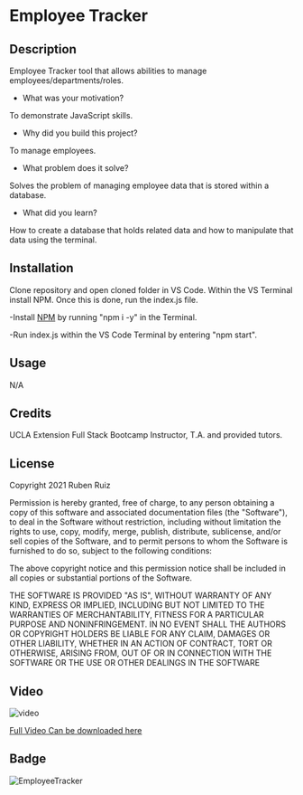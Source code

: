 # Employee Tracker

## Description

Employee Tracker tool that allows abilities to manage employees/departments/roles.

- What was your motivation?

To demonstrate JavaScript skills.

- Why did you build this project? 

To manage employees.

- What problem does it solve?

Solves the problem of managing employee data that is stored within a database.

- What did you learn?

How to create a database that holds related data and how to manipulate that data using the terminal. 

## Installation


Clone repository and open cloned folder in VS Code. Within the VS Terminal install NPM. Once this is done, run the index.js file. 

-Install [NPM](https://docs.npmjs.com/cli/v6/commands/npm-install) by running "npm i -y" in the Terminal.

-Run index.js within the VS Code Terminal by entering "npm start".


## Usage

N/A

## Credits

UCLA Extension Full Stack Bootcamp Instructor, T.A. and provided tutors.

## License

Copyright 2021 Ruben Ruiz 

Permission is hereby granted, free of charge, to any person obtaining a copy of this software and associated documentation files (the "Software"), to deal in the Software without restriction, including without limitation the rights to use, copy, modify, merge, publish, distribute, sublicense, and/or sell copies of the Software, and to permit persons to whom the Software is furnished to do so, subject to the following conditions:  

The above copyright notice and this permission notice shall be included in all copies or substantial portions of the Software. 

THE SOFTWARE IS PROVIDED "AS IS", WITHOUT WARRANTY OF ANY KIND, EXPRESS OR IMPLIED, INCLUDING BUT NOT LIMITED TO THE WARRANTIES OF MERCHANTABILITY, FITNESS FOR A PARTICULAR PURPOSE AND NONINFRINGEMENT. IN NO EVENT SHALL THE AUTHORS OR COPYRIGHT HOLDERS BE LIABLE FOR ANY CLAIM, DAMAGES OR OTHER LIABILITY, WHETHER IN AN ACTION OF CONTRACT, TORT OR OTHERWISE, ARISING FROM, OUT OF OR IN CONNECTION WITH THE SOFTWARE OR THE USE OR OTHER DEALINGS IN THE SOFTWARE

## Video

![video](/assets/employeetrackergif.gif)

[Full Video Can be downloaded here](/assets/employeetracker.mp4)

## Badge

![EmployeeTracker](https://img.shields.io/badge/EMPLOYEE-tracker-yellow)
